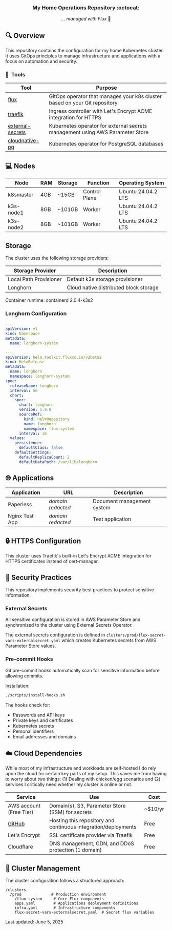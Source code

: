<div align="center">

### My Home Operations Repository :octocat:

_... managed with Flux_ 🤖

</div>

## 🔍 Overview

This repository contains the configuration for my home Kubernetes cluster. It uses GitOps principles to manage infrastructure and applications with a focus on automation and security.

### :wrench:&nbsp; Tools

| Tool                                                               | Purpose                                                             |
|--------------------------------------------------------------------|---------------------------------------------------------------------|
| [flux](https://toolkit.fluxcd.io/)                                 | GitOps operator that manages your k8s cluster based on your Git repository |
| [traefik](https://traefik.io/)                                     | Ingress controller with Let's Encrypt ACME integration for HTTPS    |
| [external-secrets](https://github.com/external-secrets/external-secrets) | Kubernetes operator for external secrets management using AWS Parameter Store |
| [cloudnative-pg](https://github.com/cloudnative-pg/cloudnative-pg) | Kubernetes operator for PostgreSQL databases |

## 💻 Nodes
| Node                          | RAM     | Storage            | Function       | Operating System |
|-------------------------------|---------|-------------------|----------------|------------------|
| k8smaster                     | 4GB     | ~15GB             | Control Plane  | Ubuntu 24.04.2 LTS |
| k3s-node1                     | 8GB     | ~101GB            | Worker         | Ubuntu 24.04.2 LTS |
| k3s-node2                     | 8GB     | ~101GB            | Worker         | Ubuntu 24.04.2 LTS |

## Storage
The cluster uses the following storage providers:

| Storage Provider       | Description                                    |
|------------------------|------------------------------------------------|
| Local Path Provisioner | Default k3s storage provisioner                |
| Longhorn              | Cloud native distributed block storage         |

Container runtime: containerd 2.0.4-k3s2

### Longhorn Configuration

```yaml
---
apiVersion: v1
kind: Namespace
metadata:
  name: longhorn-system

---
apiVersion: helm.toolkit.fluxcd.io/v2beta2
kind: HelmRelease
metadata:
  name: longhorn
  namespace: longhorn-system
spec:
  releaseName: longhorn
  interval: 5m
  chart:
    spec:
      chart: longhorn
      version: 1.9.0
      sourceRef:
        kind: HelmRepository
        name: longhorn
        namespace: flux-system
      interval: 1m
  values:
    persistence:
      defaultClass: false
    defaultSettings:
      defaultReplicaCount: 2
      defaultDataPath: /var/lib/longhorn
```

## 🌐 Applications

| Application                    | URL                                       | Description                                 |
|--------------------------------|-------------------------------------------|---------------------------------------------|
| Paperless                      | *domain redacted*                          | Document management system                 |
| Nginx Test App                 | *domain redacted*                          | Test application                           |

## 🔒 HTTPS Configuration

This cluster uses Traefik's built-in Let's Encrypt ACME integration for HTTPS certificates instead of cert-manager.

## 🔐 Security Practices

This repository implements security best practices to protect sensitive information:

### External Secrets

All sensitive configuration is stored in AWS Parameter Store and synchronized to the cluster using External Secrets Operator.

The external secrets configuration is defined in `clusters/prod/flux-secret-vars-externalsecret.yaml` which creates Kubernetes secrets from AWS Parameter Store values.

### Pre-commit Hooks

Git pre-commit hooks automatically scan for sensitive information before allowing commits.

Installation:
```bash
./scripts/install-hooks.sh
```

The hooks check for:
- Passwords and API keys
- Private keys and certificates
- Kubernetes secrets
- Personal identifiers
- Email addresses and domains

## ☁️ Cloud Dependencies

While most of my infrastructure and workloads are self-hosted I do rely upon the cloud for certain key parts of my setup. This saves me from having to worry about two things: (1) Dealing with chicken/egg scenarios and (2) services I critically need whether my cluster is online or not.

| Service                       | Use                                                            | Cost    |
|-------------------------------|----------------------------------------------------------------|---------|
| AWS account (Free Tier)       | Domain(s), S3, Parameter Store (SSM) for secrets               | ~$10/yr |
| [GitHub](https://github.com/) | Hosting this repository and continuous integration/deployments | Free    |
| Let's Encrypt                 | SSL certificate provider via Traefik                           | Free    |
| Cloudflare                    | DNS management, CDN, and DDoS protection (1 domain)            | Free    |

## 🔄 Cluster Management

The cluster configuration follows a structured approach:

```
/clusters
  /prod             # Production environment
    /flux-system     # Core Flux components
    apps.yaml        # Applications deployment definitions
    infra.yaml       # Infrastructure components
    flux-secret-vars-externalsecret.yaml  # Secret flux variables
```

Last updated: June 5, 2025
